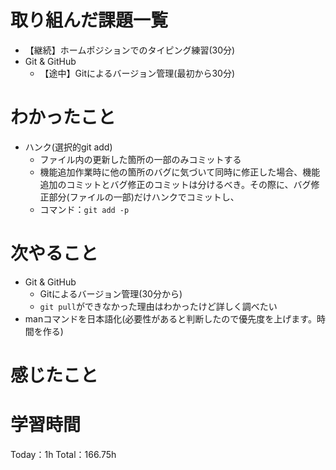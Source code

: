 # 取り組んだ課題一覧
- 【継続】ホームポジションでのタイピング練習(30分)
- Git & GitHub
	- 【途中】Gitによるバージョン管理(最初から30分)

# わかったこと
- ハンク(選択的git add)
	- ファイル内の更新した箇所の一部のみコミットする
	- 機能追加作業時に他の箇所のバグに気づいて同時に修正した場合、機能追加のコミットとバグ修正のコミットは分けるべき。その際に、バグ修正部分(ファイルの一部)だけハンクでコミットし、
	- コマンド：`git add -p`

# 次やること
- Git & GitHub
	- Gitによるバージョン管理(30分から)
	- `git pull`ができなかった理由はわかったけど詳しく調べたい
- manコマンドを日本語化(必要性があると判断したので優先度を上げます。時間を作る)

# 感じたこと

# 学習時間
Today：1h Total：166.75h
